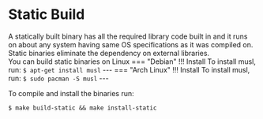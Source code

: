# Static Build

A statically built binary has all the required library code built in and it runs on about any system having same OS specifications as it was compiled on. Static binaries eliminate the dependency on external libraries.  
You can build static binaries on Linux
=== "Debian"
    !!! Install
        To install musl, run:
        ```
        $ apt-get install musl
        ```
        ---
=== "Arch Linux"
    !!! Install
        To install musl, run:
        ```
        $ sudo pacman -S musl
        ```
        --- 


To compile and install the binaries run:

```
$ make build-static && make install-static
```